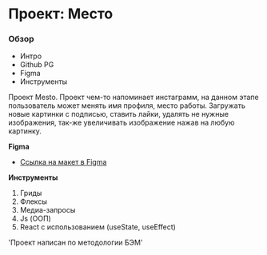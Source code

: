 # Проект: Место

### Обзор

* Интро
* Github PG
* Figma
* Инструменты

Проект Mesto. Проект чем-то напоминает инстаграмм, на данном этапе пользователь может менять имя профиля, место работы. Загружать новые картинки с подписью, ставить лайки, удалять не нужные изображения, так-же увеличивать изображение нажав на любую картинку. 

**Figma**

* [Ссылка на макет в Figma](https://www.figma.com/file/2cn9N9jSkmxD84oJik7xL7/JavaScript.-Sprint-4?node-id=0%3A1)

**Инструменты**

1. Гриды
2. Флексы
3. Медиа-запросы
4. Js (ООП)
5. React с использованием (useState, useEffect)

'Проект написан по методологии БЭМ'